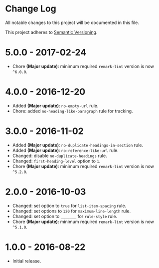 # Change Log

All notable changes to this project will be documented in this file.

This project adheres to [Semantic Versioning](http://semver.org/).

# 5.0.0 - 2017-02-24

- Chore **(Major update)**: minimum required `remark-lint` version is now `^6.0.0`.

# 4.0.0 - 2016-12-20

- Added **(Major update)**: `no-empty-url` rule.
- Chore: added `no-heading-like-paragraph` rule for tracking.

# 3.0.0 - 2016-11-02

- Added **(Major update)**: `no-duplicate-headings-in-section` rule.
- Added **(Major update)**: `no-reference-like-url` rule.
- Changed: disable `no-duplicate-headings` rule.
- Changed: `first-heading-level` option to `1`.
- Chore **(Major update)**: minimum required `remark-lint` version is now `^5.2.0`.

# 2.0.0 - 2016-10-03

- Changed: set option to `true` for `list-item-spacing` rule.
- Changed: set options to `120` for `maximum-line-length` rule.
- Changed: set option to `_______` for `rule-style` rule.
- Chore **(Major update)**: minimum required `remark-lint` version is now `^5.1.0`.

# 1.0.0 - 2016-08-22

- Initial release.
